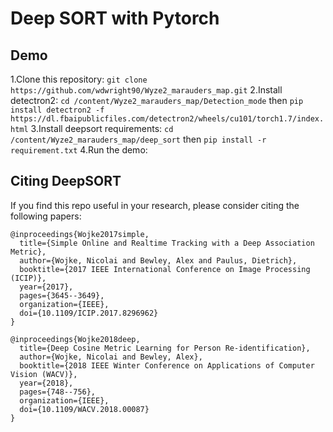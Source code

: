# Deep SORT with Pytorch

## Demo
1.Clone this repository: `git clone https://github.com/wdwright90/Wyze2_marauders_map.git`
2.Install detectron2: `cd /content/Wyze2_marauders_map/Detection_mode` then `pip install detectron2 -f https://dl.fbaipublicfiles.com/detectron2/wheels/cu101/torch1.7/index.html`
3.Install deepsort requirements: `cd /content/Wyze2_marauders_map/deep_sort` then `pip install -r requirement.txt`
4.Run the demo: 

## Citing DeepSORT

If you find this repo useful in your research, please consider citing the following papers:

    @inproceedings{Wojke2017simple,
      title={Simple Online and Realtime Tracking with a Deep Association Metric},
      author={Wojke, Nicolai and Bewley, Alex and Paulus, Dietrich},
      booktitle={2017 IEEE International Conference on Image Processing (ICIP)},
      year={2017},
      pages={3645--3649},
      organization={IEEE},
      doi={10.1109/ICIP.2017.8296962}
    }

    @inproceedings{Wojke2018deep,
      title={Deep Cosine Metric Learning for Person Re-identification},
      author={Wojke, Nicolai and Bewley, Alex},
      booktitle={2018 IEEE Winter Conference on Applications of Computer Vision (WACV)},
      year={2018},
      pages={748--756},
      organization={IEEE},
      doi={10.1109/WACV.2018.00087}
    }
